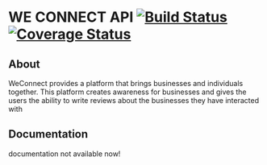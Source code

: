 # WE CONNECT API [![Build Status](https://travis-ci.org/murageden/bootcamp.svg?branch=ch-implement-a-database-155537858)](https://travis-ci.org/murageden/bootcamp) [![Coverage Status](https://coveralls.io/repos/github/murageden/bootcamp/badge.svg?branch=ch-implement-a-database-155537858)](https://coveralls.io/github/murageden/bootcamp?branch=ch-implement-a-database-155537858)

## About
WeConnect provides a platform that brings businesses and individuals together. This platform creates awareness for businesses and gives the users the ability to write reviews about the businesses they have interacted with


## Documentation
documentation not available now!
